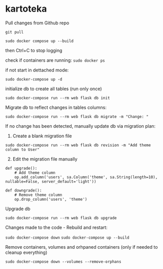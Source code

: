 # kartoteka

Pull changes from Github repo

```git pull```

```sudo docker compose up --build```

then Ctrl+C to stop logging

check if containers are running:
```sudo docker ps```

if not 
start in dettached mode:

```sudo docker-compose up -d```

initialize db to create all tables (run only once)

```sudo docker-compose run --rm web flask db init```

Migrate db to reflect changes in tables columns:

```sudo docker-compose run --rm web flask db migrate -m "Change: "```

If no change has been detected, manually update db via migration plan:
1. Create a blank migration file

```sudo docker-compose run --rm web flask db revision -m "Add theme column to User"```

2. Edit the migration file manually

```
def upgrade():
    # Add theme column
    op.add_column('users', sa.Column('theme', sa.String(length=10), nullable=False, server_default='light'))

def downgrade():
    # Remove theme column
    op.drop_column('users', 'theme')
```

Upgrade db

```sudo docker-compose run --rm web flask db upgrade```

Changes made to the code - Rebuild and restart:

```sudo docker-compose down```
```sudo docker-compose up --build```

Remove containers, volumes and orhpaned containers (only if needed to cleanup everything)

```sudo docker-compose down --volumes --remove-orphans```
